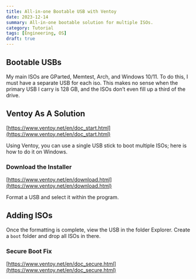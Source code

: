 ```yaml
---
title: All-in-one Bootable USB with Ventoy
date: 2023-12-14
summary: All-in-one bootable solution for multiple ISOs.
category: Tutorial
tags: [Engineering, OS]
draft: true
---
```


## Bootable USBs

My main ISOs are GParted, Memtest, Arch, and Windows 10/11. To do this, I must have a separate USB for each iso. This makes no sense when the primary USB I carry is 128 GB, and the ISOs don’t even fill up a third of the drive.

## Ventoy As A Solution

[https://www.ventoy.net/en/doc_start.html](https://www.ventoy.net/en/doc_start.html)

Using Ventoy, you can use a single USB stick to boot multiple ISOs; here is how to do it on Windows.

### Download the Installer

[https://www.ventoy.net/en/download.html](https://www.ventoy.net/en/download.html)

Format a USB and select it within the program.

## Adding ISOs

Once the formatting is complete, view the USB in the folder Explorer. Create a `boot` folder and drop all ISOs in there. 

### Secure Boot Fix

[https://www.ventoy.net/en/doc_secure.html](https://www.ventoy.net/en/doc_secure.html)
